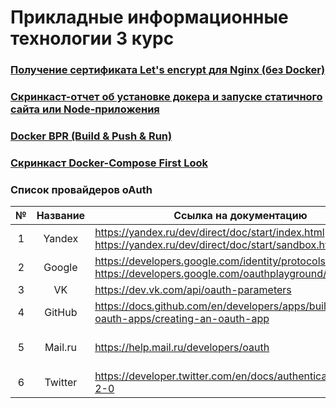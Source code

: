 # Прикладные информационные технологии 3 курс

### [Получение сертификата Let's encrypt для Nginx (без Docker)](https://drive.google.com/file/d/1rZpl57rUfxHl7mzhDDoykLJGmnggLiiS/view)
### [Скринкаст-отчет об установке докера и запуске статичного сайта или Node-приложения](https://drive.google.com/file/d/12QY6JL8pXsCvuos5Km4usvWsRCfaz-jL/view?usp=sharing)
### [Docker BPR (Build & Push & Run)](https://hub.docker.com/repository/docker/ssselsky/myfirstapp)
### [Скринкаст Docker-Compose First Look](https://drive.google.com/file/d/1gSP8b8RRaHB6QPd9y_rGAOOOzndO8ZrR/view?usp=sharing)
### Список провайдеров oAuth
| № |    Название    |     Ссылка   на документацию                                                                                             |     Ссылки на модули                                                                                                             |
|:-:|:--------------:|--------------------------------------------------------------------------------------------------------------------------|----------------------------------------------------------------------------------------------------------------------------------|
| 1 |     Yandex     |     https://yandex.ru/dev/direct/doc/start/index.html     https://yandex.ru/dev/direct/doc/start/sandbox.html#sandbox    |     https://yandex.ru/dev/direct/doc/examples-v5/python3.html                                                                    |
| 2 |     Google     |     https://developers.google.com/identity/protocols/oauth2     https://developers.google.com/oauthplayground/           |     https://github.com/googleapis/google-api-python-client                                                                       |
| 3 |     VK         |     https://dev.vk.com/api/oauth-parameters                                                                              |                                                                                                                                  |
| 4 |     GitHub     |     https://docs.github.com/en/developers/apps/building-oauth-apps/creating-an-oauth-app                                 |     https://docs.github.com/en/developers/apps/building-oauth-apps/authorizing-oauth-apps                                        |
| 5 |     Mail.ru    |     https://help.mail.ru/developers/oauth                                                                                |     https://help.mail.ru/developers/oauth/button     https://python-social-auth.readthedocs.io/en/latest/backends/mailru.html    |
| 6 |     Twitter    |     https://developer.twitter.com/en/docs/authentication/oauth-2-0                                                       |     https://developer.twitter.com/en/docs/twitter-api/tools-and-libraries/v2                                                     |
